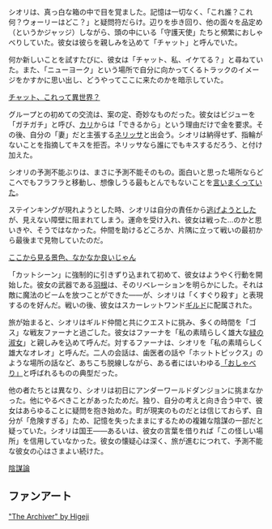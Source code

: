 <!-- title: シオリ・ノヴェラ -->
<!-- status: 生存 -->

シオリは、真っ白な箱の中で目を覚ました。記憶は一切なく、「これ誰？これ何？ウォーリーはどこ？」と疑問符だらけ。辺りを歩き回り、他の面々を品定め（というかジャッジ）しながら、頭の中にいる「守護天使」たちと頻繁におしゃべりしていた。彼女は彼らを親しみを込めて「チャット」と呼んでいた。

何か新しいことを試すたびに、彼女は「チャット、私、イケてる？」と尋ねていた。また、「ニューヨーク」という場所で自分に向かってくるトラックのイメージをかすかに思い出し、どうやってここに来たのかを暗示していた。

[チャット、これって異世界？](#embed:https://www.youtube.com/live/KSaC99K4IF8?feature=shared&t=342)

グループとの初めての交流は、案の定、奇妙なものだった。彼女はビジューを「ガチガチ」と呼び、[カリ](https://www.youtube.com/live/KSaC99K4IF8?feature=shared&t=840)からは「できるから」という理由だけで金を要求。その後、自分の「妻」だと主張する[ネリッサ](https://www.youtube.com/live/KSaC99K4IF8?feature=shared&t=2562)と出会う。シオリは納得せず、指輪がないことを指摘してキスを拒否。ネリッサなら誰にでもキスするだろう、と付け加えた。

シオリの予測不能ぶりは、まさに予測不能そのもの。面白いと思った場所ならどこへでもフラフラと移動し、想像しうる最もとんでもないことを[言いまくっていた](https://www.youtube.com/live/KSaC99K4IF8?feature=shared&t=2519)。

ステインキングが現れようとした時、シオリは自分の責任から[逃げようとした](https://www.youtube.com/live/KSaC99K4IF8?feature=shared&t=2774)が、見えない障壁に阻まれてしまう。運命を受け入れ、彼女は戦った…のかと思いきや、そうではなかった。仲間を助けるどころか、片隅に立って戦いの最初から最後まで見物していたのだ。

[ここから見る景色、なかなか良いじゃん](#embed:https://www.youtube.com/live/KSaC99K4IF8?t=2992)

「カットシーン」に強制的に引きずり込まれて初めて、彼女はようやく行動を開始した。彼女の武器である[羽根](https://www.youtube.com/live/KSaC99K4IF8?feature=shared&t=3110)は、そのリベレーションを明らかにした。それは敵に魔法のビームを放つことができた――が、シオリは「くすぐり殺す」と表現するのを好んだ。戦いの後、彼女はスカーレットワンド[ギルド](https://www.youtube.com/live/KSaC99K4IF8?feature=shared&t=3347)に配属された。

旅が始まると、シオリはギルド仲間と共にクエストに挑み、多くの時間を「ゴス」な戦友ファーナと過ごした。彼女はファーナを「私の素晴らしく雄大な[緑の淑女](https://www.youtube.com/live/KSaC99K4IF8?feature=shared&t=4218)」と親しみを込めて呼んだ。対するファーナは、シオリを「私の素晴らしく雄大なオレオ」と呼んだ。二人の会話は、歯医者の話や「ホットトピックス」のような場所の話など、あちこち脱線しながら、ある者にはいわゆる[「おしゃべり」](https://www.youtube.com/live/KSaC99K4IF8?feature=shared&t=4528)と呼ばれるものの典型だった。

他の者たちとは異なり、シオリは初日にアンダーワールドダンジョンに挑まなかった。他にやるべきことがあったためだ。独り、自分の考えと向き合う中で、彼女はあらゆることに疑問を抱き始めた。町が現実のものだとは信じておらず、自分が「危険すぎる」ため、記憶を失ったままにするための複雑な陰謀の一部だと疑っていた。シオリは国王――あるいは、彼女の言葉を借りれば「この怪しい場所」を信用していなかった。彼女の懐疑心は深く、旅が進むにつれて、予測不能な彼女の心はさまよい続けた。

[陰謀論](#embed:https://www.youtube.com/live/KSaC99K4IF8?t=5588)

## ファンアート

["The Archiver" by Higeji](https://x.com/higeji404/status/1901370626591605149)
